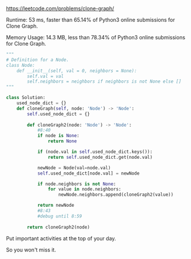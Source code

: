 https://leetcode.com/problems/clone-graph/



Runtime: 53 ms, faster than 65.14% of Python3 online submissions for Clone Graph.

Memory Usage: 14.3 MB, less than 78.34% of Python3 online submissions for Clone Graph.


```python
"""
# Definition for a Node.
class Node:
    def __init__(self, val = 0, neighbors = None):
        self.val = val
        self.neighbors = neighbors if neighbors is not None else []
"""

class Solution:
    used_node_dict = {}
    def cloneGraph(self, node: 'Node') -> 'Node':
        self.used_node_dict = {}
        
        def cloneGraph2(node: 'Node') -> 'Node':
            #8:40
            if node is None:
                return None

            if (node.val in self.used_node_dict.keys()):
                return self.used_node_dict.get(node.val)

            newNode = Node(val=node.val)
            self.used_node_dict[node.val] = newNode

            if node.neighbors is not None:
                for value in node.neighbors:
                    newNode.neighbors.append(cloneGraph2(value))

            return newNode
            #8:43
            #debug until 8:59
       
        return cloneGraph2(node)
```



Put important activities at the top of your day.

So you won't miss it.
